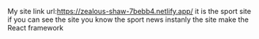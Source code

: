 My site link url:https://zealous-shaw-7bebb4.netlify.app/
it is the sport site if you can see the site you know the sport news instanly 
the site make the React framework 
